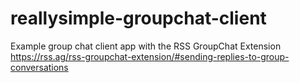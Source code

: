 # reallysimple-groupchat-client
Example group chat client app with the RSS GroupChat Extension  https://rss.ag/rss-groupchat-extension/#sending-replies-to-group-conversations
